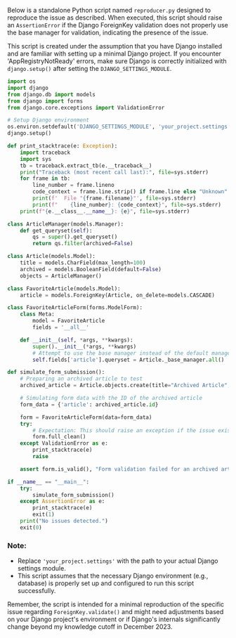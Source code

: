 Below is a standalone Python script named `reproducer.py` designed to reproduce the issue as described. When executed, this script should raise an `AssertionError` if the Django ForeignKey validation does not properly use the base manager for validation, indicating the presence of the issue. 

This script is created under the assumption that you have Django installed and are familiar with setting up a minimal Django project. If you encounter 'AppRegistryNotReady' errors, make sure Django is correctly initialized with `django.setup()` after setting the `DJANGO_SETTINGS_MODULE`.

```python
import os
import django
from django.db import models
from django import forms
from django.core.exceptions import ValidationError

# Setup Django environment
os.environ.setdefault('DJANGO_SETTINGS_MODULE', 'your_project.settings')
django.setup()

def print_stacktrace(e: Exception):
    import traceback
    import sys
    tb = traceback.extract_tb(e.__traceback__)
    print("Traceback (most recent call last):", file=sys.stderr)
    for frame in tb:
        line_number = frame.lineno
        code_context = frame.line.strip() if frame.line else "Unknown"
        print(f'  File "{frame.filename}"', file=sys.stderr)
        print(f"    {line_number}: {code_context}", file=sys.stderr)
    print(f"{e.__class__.__name__}: {e}", file=sys.stderr)

class ArticleManager(models.Manager):
    def get_queryset(self):
        qs = super().get_queryset()
        return qs.filter(archived=False)

class Article(models.Model):
    title = models.CharField(max_length=100)
    archived = models.BooleanField(default=False)
    objects = ArticleManager()

class FavoriteArticle(models.Model):
    article = models.ForeignKey(Article, on_delete=models.CASCADE)

class FavoriteArticleForm(forms.ModelForm):
    class Meta:
        model = FavoriteArticle
        fields = '__all__'

    def __init__(self, *args, **kwargs):
        super().__init__(*args, **kwargs)
        # Attempt to use the base manager instead of the default manager to allow archived articles
        self.fields['article'].queryset = Article._base_manager.all()

def simulate_form_submission():
    # Preparing an archived article to test
    archived_article = Article.objects.create(title="Archived Article", archived=True)

    # Simulating form data with the ID of the archived article
    form_data = {'article': archived_article.id}

    form = FavoriteArticleForm(data=form_data)
    try:
        # Expectation: This should raise an exception if the issue exists
        form.full_clean()
    except ValidationError as e:
        print_stacktrace(e)
        raise

    assert form.is_valid(), "Form validation failed for an archived article, indicating the issue is present."

if __name__ == "__main__":
    try:
        simulate_form_submission()
    except AssertionError as e:
        print_stacktrace(e)
        exit(1)
    print("No issues detected.")
    exit(0)
```

### Note:
- Replace `'your_project.settings'` with the path to your actual Django settings module.
- This script assumes that the necessary Django environment (e.g., database) is properly set up and configured to run this script successfully.

Remember, the script is intended for a minimal reproduction of the specific issue regarding `ForeignKey.validate()` and might need adjustments based on your Django project's environment or if Django's internals significantly change beyond my knowledge cutoff in December 2023.